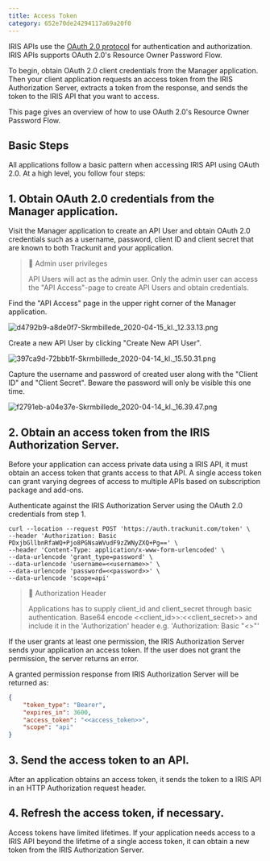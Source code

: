 ```yaml
---
title: Access Token
category: 652e70de24294117a69a20f0
---
```

IRIS APIs use the [OAuth 2.0 protocol](https://tools.ietf.org/html/rfc6749) for authentication and authorization. IRIS APIs supports OAuth 2.0's Resource Owner Password Flow.

To begin, obtain OAuth 2.0 client credentials from the Manager application. Then your client application requests an access token from the IRIS Authorization Server, extracts a token from the response, and sends the token to the IRIS API that you want to access.

This page gives an overview of how to use OAuth 2.0's Resource Owner Password Flow. 

## Basic Steps

All applications follow a basic pattern when accessing IRIS API using OAuth 2.0. At a high level, you follow four steps:

## 1. Obtain OAuth 2.0 credentials from the Manager application.

Visit the Manager application to create an API User and obtain OAuth 2.0 credentials such as a username, password, client ID and client secret that are known to both Trackunit and your application.

> 🚧 Admin user privileges
> 
> API Users will act as the admin user. Only the admin user can access the "API Access"-page to create API Users and obtain credentials.

Find the "API Access" page in the upper right corner of the Manager application.

![](https://files.readme.io/af2792b-d4792b9-a8de0f7-Skrmbillede_2020-04-15_kl._12.33.13.png "d4792b9-a8de0f7-Skrmbillede_2020-04-15_kl._12.33.13.png")

Create a new API User by clicking "Create New API User". 

![](https://files.readme.io/a7dc2b4-397ca9d-72bbb1f-Skrmbillede_2020-04-14_kl._15.50.31.png "397ca9d-72bbb1f-Skrmbillede_2020-04-14_kl._15.50.31.png")

Capture the username and password of created user along with the "Client ID" and "Client Secret". Beware the password will only be visible this one time.

![](https://files.readme.io/4b969c6-f2791eb-a04e37e-Skrmbillede_2020-04-14_kl._16.39.47.png "f2791eb-a04e37e-Skrmbillede_2020-04-14_kl._16.39.47.png")

## 2. Obtain an access token from the IRIS Authorization Server.

Before your application can access private data using a IRIS API, it must obtain an access token that grants access to that API. A single access token can grant varying degrees of access to multiple APIs based on subscription package and add-ons.

Authenticate against the IRIS Authorization Server using the OAuth 2.0 credentials from step 1.

```curl
curl --location --request POST 'https://auth.trackunit.com/token' \
--header 'Authorization: Basic PDxjbGllbnRfaWQ+Pjo8PGNsaWVudF9zZWNyZXQ+Pg==' \
--header 'Content-Type: application/x-www-form-urlencoded' \
--data-urlencode 'grant_type=password' \
--data-urlencode 'username=<<username>>' \
--data-urlencode 'password=<<password>>' \
--data-urlencode 'scope=api'
```

> 🚧 Authorization Header
> 
> Applications has to supply client_id and client_secret through basic authentication. Base64 encode <<client_id>>:<<client_secret>> and include it in the 'Authorization' header e.g. 'Authorization: Basic "<<base64 encoded client_id:client_secret>>"'

If the user grants at least one permission, the IRIS Authorization Server sends your application an access token. If the user does not grant the permission, the server returns an error.

A granted permission response from IRIS Authorization Server will be returned as:

```json Successful Response
{
    "token_type": "Bearer",
    "expires_in": 3600,
    "access_token": "<<access_token>>",
    "scope": "api"
}
```

## 3. Send the access token to an API.

After an application obtains an access token, it sends the token to a IRIS API in an HTTP Authorization request header.

## 4. Refresh the access token, if necessary.

Access tokens have limited lifetimes. If your application needs access to a IRIS API beyond the lifetime of a single access token, it can obtain a new token from the IRIS Authorization Server.
